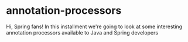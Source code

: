 # annotation-processors
Hi, Spring fans! In this installment we're going to look at some interesting annotation processors available to Java and Spring developers
